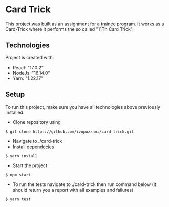 # Card Trick

This project was built as an assignment for a trainee program. It works as a Card-Trick where it performs the so called "11Th Card Trick".

## Technologies

Project is created with:

- React: "17.0.2"
- NodeJs: "16.14.0"
- Yarn: "1.22.17"

## Setup

To run this project, make sure you have all technologies above previously installed:

- Clone repository using

```
$ git clone https://github.com/ivopozzani/card-trick.git

```

- Navigate to ./card-trick
- Install dependecies

```
$ yarn install

```

- Start the project

```
$ npm start

```

- To run the tests navigate to ./card-trick then run command below (it should return you a report with all examples and failures)

```
$ yarn test

```
